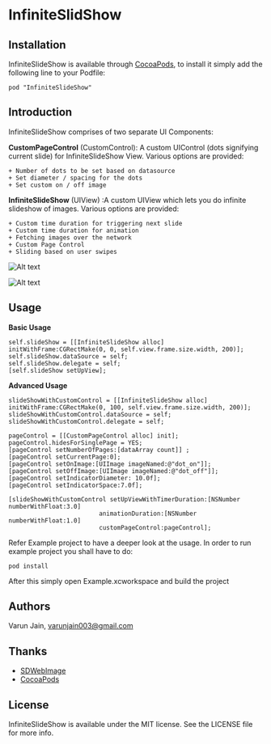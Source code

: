 # InfiniteSlidShow

## Installation

InfiniteSlideShow is available through [CocoaPods](http://cocoapods.org), to install
it simply add the following line to your Podfile:

    pod "InfiniteSlideShow"

## Introduction
InfiniteSlideShow comprises of two separate UI Components:

**CustomPageControl** (CustomControl): A custom UIControl (dots signifying current slide) for InfiniteSlideShow View. Various options are provided:

	+ Number of dots to be set based on datasource	
	+ Set diameter / spacing for the dots	
	+ Set custom on / off image


**InfiniteSlideShow** (UIView) :A custom UIView which lets you do infinite slideshow of images. Various options are provided: 	
	
	+ Custom time duration for triggering next slide
	+ Custom time duration for animation
	+ Fetching images over the network
	+ Custom Page Control
	+ Sliding based on user swipes
 
![Alt text](https://raw.githubusercontent.com/thebitmonk/InfiniteSlideShow/master/ScreenShots/1.png "")

![Alt text](https://raw.githubusercontent.com/thebitmonk/InfiniteSlideShow/master/ScreenShots/2.png "")

## Usage

**Basic Usage**

	self.slideShow = [[InfiniteSlideShow alloc] initWithFrame:CGRectMake(0, 0, self.view.frame.size.width, 200)];
	self.slideShow.dataSource = self;
	self.slideShow.delegate = self;
	[self.slideShow setUpView];

**Advanced Usage**
	
	slideShowWithCustomControl = [[InfiniteSlideShow alloc] initWithFrame:CGRectMake(0, 100, self.view.frame.size.width, 200)];
	slideShowWithCustomControl.dataSource = self;
	slideShowWithCustomControl.delegate = self;

	pageControl = [[CustomPageControl alloc] init];
	pageControl.hidesForSinglePage = YES;
	[pageControl setNumberOfPages:[dataArray count]] ;
	[pageControl setCurrentPage:0];
	[pageControl setOnImage:[UIImage imageNamed:@"dot_on"]];
	[pageControl setOffImage:[UIImage imageNamed:@"dot_off"]];
	[pageControl setIndicatorDiameter: 10.0f];
	[pageControl setIndicatorSpace:7.0f];

	[slideShowWithCustomControl setUpViewWithTimerDuration:[NSNumber numberWithFloat:3.0]
                             animationDuration:[NSNumber numberWithFloat:1.0]
                             customPageControl:pageControl];

Refer Example project to have a deeper look at the usage. In order to run example project you shall have to do:
	
	pod install

After this simply open Example.xcworkspace and build the project

## Authors

Varun Jain, varunjain003@gmail.com

## Thanks
* [SDWebImage](https://github.com/rs/SDWebImage)
* [CocoaPods](http://cocoapods.org)

## License

InfiniteSlideShow is available under the MIT license. See the LICENSE file for more info.
